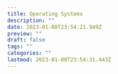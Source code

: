 ```yaml
---
title: Operating Systems
description: ""
date: 2023-01-08T23:54:21.949Z
preview: ""
draft: false
tags: ""
categories: ""
lastmod: 2023-01-08T23:54:31.443Z
---
```

